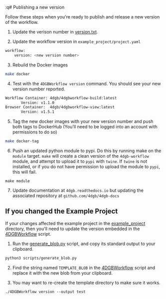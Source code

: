 :q# Publishing a new version

Follow these steps when you're ready to publish and release a new version of the workflow.

1. Update the verison number in [version.txt](../version.txt).

2. Update the workflow version in ``example_project/project.yaml`` 
```sh
workflow:
    version: <new version number>
```
3. Rebuild the Docker images
```sh
make docker
```

4. Test with the `4DGBWorkflow version` command. You should see your new version number reported.
```sh
Workflow Container: 4dgb/4dgbworkflow-build:latest
       Version: v1.1.0
Browser Container:  4dgb/4dgbworkflow-view:latest
       Version: v1.5.1
```

5. Tag the new docker images with your new version number and push both tags to DockerHub (You'll need to be logged into an account with permissions to do so)
```sh
make docker-tag
```

6. Push an updated python module to pypi. Do this by running make on the `module` target. `make` will
create a clean version of the `4dgb-workflow` module, and attempt to upload it to `pypi` with `twine`.
If `twine` is not installed, or if you do not have permission to upload the module to `pypi`, this 
will fail.

```
make module
```

7. Update documentation at ``4dgb.readthedocs.io`` but updating the associated repository at 
``github.com/4dgb/4dgb-docs``


## If you changed the Example Project

If your changes affected the example project in the [example_project](../example_project/) directory, then you'll need to update the version embedded in the [4DGBWorkflow](../4DGBWorkflow) script.

1. Run the [generate_blob.py](../scripts/generate_blob.py) script, and copy its standard output to your clipboard.
```sh
python3 scripts/generate_blob.py
```

2. Find the string named `TEMPLATE_BLOB` in the [4DGBWorkflow](../4DGBWorkflow) script and replace it with the new blob from your clipboard.

3. You may want to re-create the template directory to make sure it works.
```
./4DGBWorkflow version --output test
```
